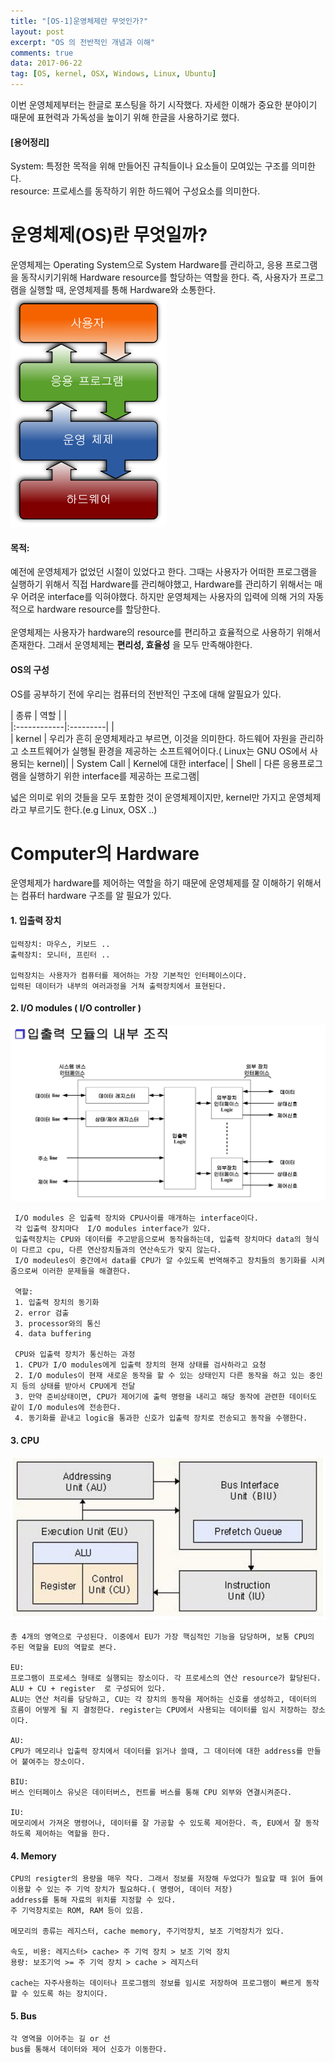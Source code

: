 ```yaml
---
title: "[OS-1]운영체제란 무엇인가?"
layout: post
excerpt: "OS 의 전반적인 개념과 이해"
comments: true
data: 2017-06-22
tag: [OS, kernel, OSX, Windows, Linux, Ubuntu]
---
```


이번 운영체제부터는 한글로 포스팅을 하기 시작했다. 자세한 이해가 중요한 분야이기 때문에 표현력과 가독성을 높이기 위해 한글을 사용하기로 했다.

#### [용어정리]
System: 특정한 목적을 위해 만들어진 규칙들이나 요소들이 모여있는 구조를 의미한다.<br>
resource: 프로세스를 동작하기 위한 하드웨어 구성요소를 의미한다.<br>


# 운영체제(OS)란 무엇일까?
운영체제는 Operating System으로 System Hardware를 관리하고, 응용 프로그램을 동작시키기위해 Hardware resource를 할당하는 역할을 한다.
즉, 사용자가 프로그램을 실행할 때, 운영체제를 통해 Hardware와 소통한다.
![Operating System](../images/OS.png)

#### 목적:
예전에 운영체제가 없었던 시절이 있었다고 한다. 그때는 사용자가 어떠한 프로그램을 실행하기 위해서 직접 Hardware를 관리해야했고, Hardware를 관리하기 위해서는 매우 어려운 interface를 익혀야했다.
하지만 운영체제는 사용자의 입력에 의해 거의 자동적으로 hardware resource를 할당한다. <br><br>
운영체제는 사용자가 hardware의 resource를 편리하고 효율적으로 사용하기 위해서 존재한다. 그래서 운영체제는 **편리성, 효율성** 을 모두 만족해야한다.

#### OS의 구성

OS를 공부하기 전에 우리는 컴퓨터의 전반적인 구조에 대해 알필요가 있다.<br>

| 종류         | 역할      | |                                             
|:------------|:---------|    |                                            
| kernel      | 우리가 흔히 운영체제라고 부르면, 이것을 의미한다. 하드웨어 자원을 관리하고 소프트웨어가 실행될 환경을 제공하는 소프트웨어이다.( Linux는 GNU OS에서 사용되는 kernel)|
| System Call | Kernel에 대한 interface|
| Shell       | 다른 응용프로그램을 실행하기 위한 interface를 제공하는 프로그램|

넓은 의미로 위의 것들을 모두 포함한 것이 운영체제이지만, kernel만 가지고 운영체제라고 부르기도 한다.(e.g Linux, OSX ..)

# Computer의 Hardware
운영체제가 hardware를 제어하는 역할을 하기 때문에 운영체제를 잘 이해하기 위해서는 컴퓨터 hardware 구조를 알 필요가 있다.
#### 1. 입출력 장치
    입력장치: 마우스, 키보드 ..
    출력장치: 모니터, 프린터 ..

    입력장치는 사용자가 컴퓨터를 제어하는 가장 기본적인 인터페이스이다.
    입력된 데이터가 내부의 여러과정을 거쳐 출력장치에서 표현된다.


#### 2. I/O modules ( I/O controller )
![I/O modules](../images/I:O.modules.jpeg)

     I/O modules 은 입출력 장치와 CPU사이를 매개하는 interface이다.
     각 입출력 장치마다  I/O modules interface가 있다.
     입출력장치는 CPU와 데이터를 주고받음으로써 동작을하는데, 입출력 장치마다 data의 형식이 다르고 cpu, 다른 연산장치들과의 연산속도가 맞지 않는다.
     I/O modeules이 중간에서 data를 CPU가 알 수있도록 번역해주고 장치들의 동기화를 시켜줌으로써 이러한 문제들을 해결한다.

     역할:
     1. 입출력 장치의 동기화
     2. error 검출
     3. processor와의 통신
     4. data buffering

     CPU와 입출력 장치가 통신하는 과정
     1. CPU가 I/O modules에게 입출력 장치의 현재 상태를 검사하라고 요청
     2. I/O modules이 현재 새로운 동작을 할 수 있는 상태인지 다른 동작을 하고 있는 중인지 등의 상태를 받아서 CPU에게 전달
     3. 만약 준비상태이면, CPU가 제어기에 출력 명령을 내리고 해당 동작에 관련한 데이터도 같이 I/O modules에 전송한다.
     4. 동기화를 끝내고 logic을 통과한 신호가 입출력 장치로 전송되고 동작을 수행한다.

#### 3. CPU
![cpu](../images/cpu.jpeg)

    총 4개의 영역으로 구성된다. 이중에서 EU가 가장 핵심적인 기능을 담당하며, 보통 CPU의 주된 역할을 EU의 역할로 본다.

    EU:
    프로그램이 프로세스 형태로 실행되는 장소이다. 각 프로세스의 연산 resource가 할당된다.
    ALU + CU + register  로 구성되어 있다.
    ALU는 연산 처리를 담당하고, CU는 각 장치의 동작을 제어하는 신호를 생성하고, 데이터의 흐름이 어떻게 될 지 결정한다. register는 CPU에서 사용되는 데이터를 임시 저장하는 장소이다.

    AU:
    CPU가 메모리나 입출력 장치에서 데이터를 읽거나 쓸때, 그 데이터에 대한 address를 만들어 붙여주는 장소이다.

    BIU:
    버스 인터페이스 유닛은 데이터버스, 컨트롤 버스를 통해 CPU 외부와 연결시켜준다.

    IU:
    메모리에서 가져온 명령어나, 데이터를 잘 가공할 수 있도록 제어한다. 즉, EU에서 잘 동작하도록 제어하는 역할을 한다.

#### 4. Memory
    CPU의 resigter의 용량을 매우 작다. 그래서 정보를 저장해 두었다가 필요할 때 읽어 들여 이용할 수 있는 주 기억 장치가 필요하다.( 명령어, 데이터 저장)
    address를 통해 자료의 위치를 지정할 수 있다.
    주 기억창치로는 ROM, RAM 등이 있음.

    메모리의 종류는 레지스터, cache memory, 주기억장치, 보조 기억장치가 있다.

    속도, 비용: 레지스터> cache> 주 기억 장치 > 보조 기억 장치
    용량: 보조기억 >= 주 기억 장치 > cache > 레지스터

    cache는 자주사용하는 데이터나 프로그램의 정보를 임시로 저장하여 프로그램이 빠르게 동작할 수 있도록 하는 장치이다.
#### 5. Bus
    각 영역을 이어주는 길 or 선
    bus를 통해서 데이터와 제어 신호가 이동한다.
